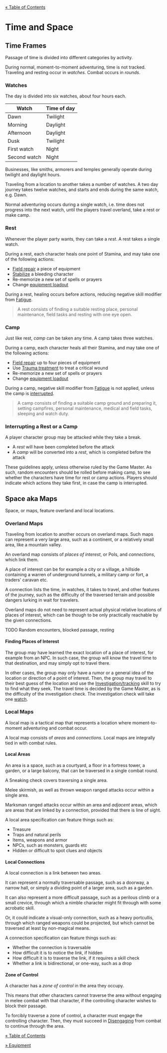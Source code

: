 [&laquo; Table of Contents](..)

# Time and Space

## Time Frames

Passage of time is divided into different categories by activity.

During normal, moment-to-moment adventuring, time is not tracked. Traveling and resting occur in *watches*. Combat occurs in *rounds*.

### Watches

The day is divided into six watches, about four hours each.

| Watch | Time of day |
|-|-|
| Dawn | Twilight |
| Morning | Daylight |
| Afternoon | Daylight |
| Dusk | Twilight |
| First watch | Night |
| Second watch | Night |

Businesses, like smiths, armorers and temples generally operate during twilight and daylight hours.

Traveling from a location to another takes a number of watches. A two day journey takes twelve watches, and starts and ends during the same watch, e.g. Dawn.

Normal adventuring occurs during a single watch, i.e. time does not progress into the next watch, until the players travel overland, take a rest or make camp.

### Rest

Whenever the player party wants, they can take a *rest*. A rest takes a single watch.

During a rest, each character heals one point of Stamina, and may take one of the following actions:

- [Field repair](characters#list-of-skills) a piece of equipment
- [Stabilize](characters#list-of-skills) a bleeding character
- Re-memorize a new set of spells or prayers
- Change [equipment loadout](equipment#equipment-slots)

During a rest, healing occurs before actions, reducing negative skill modifier from [Fatigue](characters#fatigue-in-skill-checks).

> A rest consists of finding a suitable resting place, personal maintenance, field tasks and resting with one eye open.

### Camp

Just like rest, *camp* can be taken any time. A camp takes three watches.

During a camp, each character heals all their Stamina, and may take one of the following actions:

- [Field repair](characters#list-of-skills) up to four pieces of equipment
- Use [Trauma treatment](characters#list-of-skills) to treat a critical wound
- Re-memorize a new set of spells or prayers
- Change [equipment loadout](equipment#equipment-slots)

During a camp, negative skill modifier from [Fatigue](characters#fatigue-in-skill-checks) is not applied, unless the camp is [interrupted](#interrupting-a-rest-or-a-camp).

> A camp consists of finding a suitable camp ground and preparing it, setting campfires, personal maintenance, medical and field tasks, sleeping and watch duty.

### Interrupting a Rest or a Camp

A player character group may be attacked while they take a break.

- A *rest* will have been completed before the attack
- A *camp* will be converted into a *rest*, which is completed before the attack

These guidelines apply, unless otherwise ruled by the Game Master. As such, random encounters should be rolled before making camp, to see whether the characters have time for rest or camp actions. Players should indicate which actions they take first, in case the camp is interrupted.

## Space aka Maps

Space, or maps, feature overland and local locations.

### Overland Maps

Traveling from location to another occurs on overland maps. Such maps can represent a very large area, such as a continent, or a relatively small area, like a mountain valley.

An overland map consists of *places of interest*, or PoIs, and *connections*, which link them.

A place of interest can be for example a city or a village, a hillside containing a warren of underground tunnels, a military camp or fort, a traders' caravan etc.

A connection lists the time, in watches, it takes to travel, and other features of the journey, such as the difficulty of the traversed terrain and possible dangers lurking in wait for travelers.

Overland maps do not need to represent actual physical relative locations of places of interest, which can be though to be only practically reachable by the given connections.

TODO Random encounters, blocked passage, resting

#### Finding Places of Interest

The group may have learned the exact location of a place of interest, for example from an NPC. In such case, the group will know the travel time to that destination, and may simply opt to travel there.

In other cases, the group may only have a rumor or a general idea of the location or direction of a point of interest. Then, the group may travel to their best guess of the location and use the [Investigation/tracking](characters#list-of-skills) skill to try to find what they seek. The travel time is decided by the Game Master, as is the difficulty of the investigation check. The investigation check will take one [watch](time-and-space#watches).

### Local Maps

A local map is a tactical map that represents a location where moment-to-moment adventuring and combat occur.

A local map consists of *areas* and *connections*. Local maps are integrally tied in with combat rules.

#### Local Areas

An area is a space, such as a courtyard, a floor in a fortress tower, a garden, or a large balcony, that can be traversed in a single combat round.

A Sneaking check covers traversing a single area.

Melee skirmish, as well as thrown weapon ranged attacks occur within a single area.

Marksman ranged attacks occur within an area and *adjacent* areas, which are areas that are linked by a connection, provided that there is line of sight.

A local area specification can feature things such as:

- Treasure
- Traps and natural perils
- Items, weapons and armor
- NPCs, such as monsters, guards etc
- Hidden or difficult to spot clues and objects

#### Local Connections

A local connection is a link between two areas.

It can represent a normally traversable passage, such as a doorway, a narrow hall, or simply a dividing point of a larger area, such as a garden.

It can also represent a more difficult passage, such as a perilous climb or a small crevice, through which a nimble character might fit through with some acrobatic skill.

Or, it could indicate a visual-only connection, such as a heavy portcullis, through which ranged weapons could be projected, but which cannot be traversed at least by non-magical means.

A connection specification can feature things such as:

- Whether the connection is traversable
- How difficult it is to notice the link, if hidden
- How difficult it is to traverse the link, if it requires a skill check
- Whether a link is bidirectional, or one-way, such as a drop

#### Zone of Control

A character has a *zone of control* in the area they occupy.

This means that other characters cannot traverse the area without engaging in melee combat with that character, if the controlling character wishes to block their passage.

To forcibly traverse a zone of control, a character must engage the controlling character. Then, they must succeed in [Disengaging](combat#engagement-and-disengaging) from combat to continue through the area.

[&laquo; Table of Contents](..)

[&raquo; Equipment](equipment)
